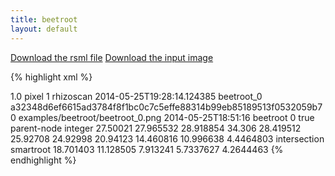 ```yaml
---
title: beetroot
layout: default
---
```


[Download the rsml file](/images/examples/beeroot_0.rsml)
[Download the input image](/images/examples/beetroot_0.png)

{% highlight xml %}
<?xml version="1.0" encoding="UTF-8"?>
<rsml xmlns:po="http://www.plantontology.org/xml-dtd/po.dtd">
  <metadata>
    <version>1.0</version>
    <unit>pixel</unit>
    <resolution>1</resolution>
    <software>rhizoscan</software>
    <user/>
    <last-modified>2014-05-25T19:28:14.124385</last-modified>
    <file-key>beetroot_0</file-key>
    <image>
      <sha256>a32348d6ef6615ad3784f8f1bc0c7c5effe88314b99eb85189513f0532059b70</sha256>
      <name>examples/beetroot/beetroot_0.png</name>
      <captured>2014-05-25T18:51:16</captured>
    </image>
    <time-sequence>
      <label>beetroot</label>
      <index>0</index>
      <unified>true</unified>
    </time-sequence>
    <property-definitions>
      <property-definition>
        <label>parent-node</label>
        <type>integer</type>
      </property-definition>
    </property-definitions>
  </metadata>
  <scene>
    <plant id="1" label="P">
      <root id="2" label="A" po:accession="PO:0020127">
        <geometry>
          <polyline>
            <point x="467.0" y="81.5" z="0"/>
            <point x="473.0" y="105.0" z="0"/>
            <point x="482.562312938" y="148.181295917" z="0"/>
            <point x="486.5" y="191.0" z="0"/>
            <point x="493.694764548" y="211.96204905" z="0"/>
            <point x="493.261168655" y="231.99268814" z="0"/>
            <point x="494.074082386" y="271.59009049" z="0"/>
            <point x="492.497281268" y="351.551989249" z="0"/>
            <point x="473.841508393" y="510.780842562" z="0"/>
            <point x="434.363046504" y="669.145849619" z="0"/>
            <point x="403.0" y="827.0" z="0"/>
          </polyline>
        </geometry>
        <functions>
          <function name='diameter' domain='polyline'>
            <sample>27.50021</sample>
            <sample>27.965532</sample>
            <sample>28.918854</sample>
            <sample>34.306</sample>
            <sample>28.419512</sample>
            <sample>25.92708</sample>
            <sample>24.92998</sample>
            <sample>20.94123</sample>
            <sample>14.460816</sample>
            <sample>10.996638</sample>
            <sample>4.4464803</sample>
          </function>
        </functions>  
        <annotations>
          <annotation name='Free Text'>
            <point x='498.6001' y='189.25383'/>
            <value>intersection</value>
            <software>smartroot</software>
          </annotation>
        </annotations>
        <root id="14" label="A" po:accession="PO:0020121">
          <properties>
            <parent-node value="3"/>
          </properties>
          <geometry>
            <polyline>
              <point x="486.5" y="191.0" z="0"/>
              <point x="434.065917451" y="211.159138805" z="0"/>
              <point x="383.123117493" y="233.297231921" z="0"/>
              <point x="332.243288301" y="259.587349915" z="0"/>
              <point x="282.0" y="289.0" z="0"/>
            </polyline>
          </geometry>
          <functions>
            <function name='diameter' domain='polyline'>
              <sample>18.701403</sample>
              <sample>11.128505</sample>
              <sample>7.913241</sample>
              <sample>5.7337627</sample>
              <sample>4.2644463</sample>
            </function>
          </functions>          
        </root>
      </root>
    </plant>
  </scene>
</rsml>
{% endhighlight %}    

